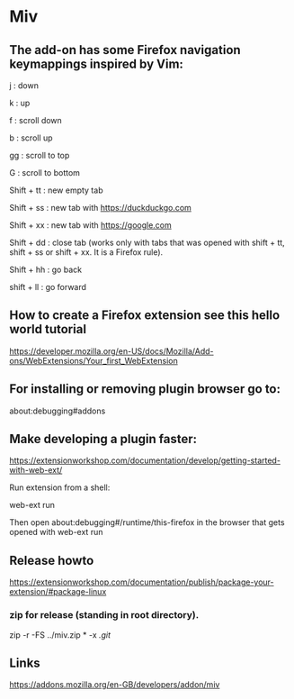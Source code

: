 # Miv

## The add-on has some Firefox navigation keymappings inspired by Vim:
j : down

k : up

f : scroll down

b : scroll up

gg : scroll to top

G : scroll to bottom

Shift + tt : new empty tab

Shift + ss : new tab with https://duckduckgo.com

Shift + xx : new tab with https://google.com

Shift + dd : close tab (works only with tabs that was opened with shift + tt, shift + ss or shift + xx. It is a Firefox rule).

Shift + hh : go back

shift + ll : go forward

## How to create a Firefox extension see this hello world tutorial
https://developer.mozilla.org/en-US/docs/Mozilla/Add-ons/WebExtensions/Your_first_WebExtension

## For installing or removing plugin browser go to:
about:debugging#addons

## Make developing a plugin faster:
https://extensionworkshop.com/documentation/develop/getting-started-with-web-ext/

Run extension from a shell:

web-ext run

Then open about:debugging#/runtime/this-firefox in the browser that gets opened with web-ext run

## Release howto
https://extensionworkshop.com/documentation/publish/package-your-extension/#package-linux

### zip for release (standing in root directory).
 zip -r -FS ../miv.zip * -x *.git* 

## Links
https://addons.mozilla.org/en-GB/developers/addon/miv
